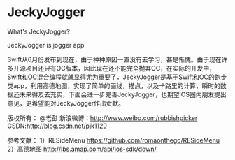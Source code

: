 JeckyJogger
===========
What's JeckyJogger?

JeckyJogger is jogger app

Swift从6月份发布到现在，由于种种原因一直没有去学习，甚是惭愧。由于现在许多开源项目还只有OC版本，因此现在还不能完全抛弃OC，在实际的开发中，Swift和OC混合编程就就显得尤为重要了，JeckyJogger是基于Swift和OC的跑步类app，利用高德地图，实现了简单的画线，描点，以及卡路里的计算，瞬时的数据还未来得及去充实，下面会进一步完善JeckyJogger，也期望iOS圈内朋友提出意见，更希望能对JeckyJogger作出贡献。

版权所有：
@老彭 
新浪微博：http://www.weibo.com/rubbishpicker
CSDN:http://blog.csdn.net/pjk1129

参考文献：
1）RESideMenu  https://github.com/romaonthego/RESideMenu
2）高德地图  http://lbs.amap.com/api/ios-sdk/down/

